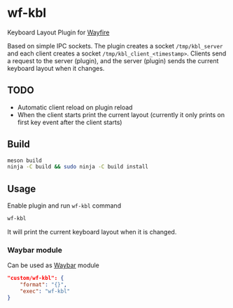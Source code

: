 # wf-kbl
Keyboard Layout Plugin for [Wayfire](https://github.com/WayfireWM/wayfire)

Based on simple IPC sockets. The plugin creates a socket `/tmp/kbl_server` and each client creates a socket `/tmp/kbl_client_<timestamp>`. Clients send a request to the server (plugin), and the server (plugin) sends the current keyboard layout when it changes.

## TODO
 * Automatic client reload on plugin reload
 * When the client starts print the current layout (currently it only prints on first key event after the client starts)

## Build

~~~bash
meson build
ninja -C build && sudo ninja -C build install
~~~

## Usage

Enable plugin and run `wf-kbl` command
~~~bash
wf-kbl
~~~
It will print the current keyboard layout when it is changed.

### Waybar module

Can be used as [Waybar](https://github.com/Alexays/Waybar) module

~~~json
"custom/wf-kbl": {
    "format": "{}",
    "exec": "wf-kbl"
}
~~~

